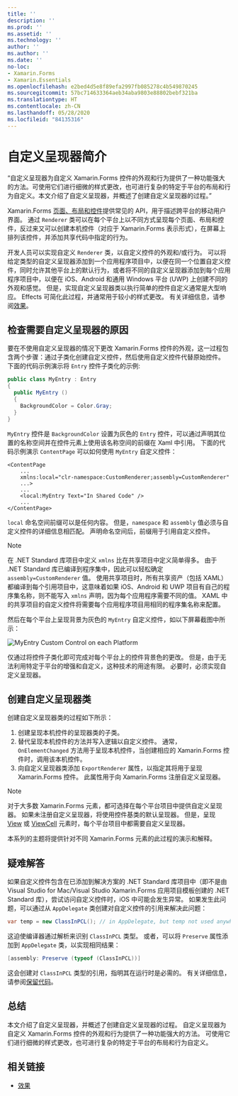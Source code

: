 ```yaml
---
title: ''
description: ''
ms.prod: ''
ms.assetid: ''
ms.technology: ''
author: ''
ms.author: ''
ms.date: ''
no-loc:
- Xamarin.Forms
- Xamarin.Essentials
ms.openlocfilehash: e2bed4d5e8f89efa2997fb085278c4b549870245
ms.sourcegitcommit: 57bc714633364aeb34aba9803e88802bebf321ba
ms.translationtype: HT
ms.contentlocale: zh-CN
ms.lasthandoff: 05/28/2020
ms.locfileid: "84135316"
---
```

# <a name="introduction-to-custom-renderers"></a>自定义呈现器简介

“自定义呈现器为自定义 Xamarin.Forms 控件的外观和行为提供了一种功能强大的方法。可使用它们进行细微的样式更改，也可进行复杂的特定于平台的布局和行为自定义。本文介绍了自定义呈现器，并概述了创建自定义呈现器的过程。”

Xamarin.Forms [页面、布局和控件](~/xamarin-forms/user-interface/controls/index.md)提供常见的 API，用于描述跨平台的移动用户界面。 通过 `Renderer` 类可以在每个平台上以不同方式呈现每个页面、布局和控件，反过来又可以创建本机控件（对应于 Xamarin.Forms 表示形式），在屏幕上排列该控件，并添加共享代码中指定的行为。

开发人员可以实现自定义 `Renderer` 类，以自定义控件的外观和/或行为。 可以将给定类型的自定义呈现器添加到一个应用程序项目中，以便在同一个位置自定义控件，同时允许其他平台上的默认行为，或者将不同的自定义呈现器添加到每个应用程序项目中，以便在 iOS、Android 和通用 Windows 平台 (UWP) 上创建不同的外观和感觉。 但是，实现自定义呈现器类以执行简单的控件自定义通常是大型响应。 Effects 可简化此过程，并通常用于较小的样式更改。 有关详细信息，请参阅[效果](~/xamarin-forms/app-fundamentals/effects/index.md)。

## <a name="examining-why-custom-renderers-are-necessary"></a>检查需要自定义呈现器的原因

要在不使用自定义呈现器的情况下更改 Xamarin.Forms 控件的外观，这一过程包含两个步骤：通过子类化创建自定义控件，然后使用自定义控件代替原始控件。 下面的代码示例演示将 `Entry` 控件子类化的示例:

```csharp
public class MyEntry : Entry
{
  public MyEntry ()
  {
    BackgroundColor = Color.Gray;
  }
}
```

`MyEntry` 控件是 `BackgroundColor` 设置为灰色的 `Entry` 控件，可以通过声明其位置的名称空间并在控件元素上使用该名称空间的前缀在 Xaml 中引用。 下面的代码示例演示 `ContentPage` 可以如何使用 `MyEntry` 自定义控件：

```xaml
<ContentPage
    ...
    xmlns:local="clr-namespace:CustomRenderer;assembly=CustomRenderer"
    ...>
    ...
    <local:MyEntry Text="In Shared Code" />
    ...
</ContentPage>
```

`local` 命名空间前缀可以是任何内容。 但是，`namespace` 和 `assembly` 值必须与自定义控件的详细信息相匹配。 声明命名空间后，前缀用于引用自定义控件。

> [!NOTE]
> 在 .NET Standard 库项目中定义 `xmlns` 比在共享项目中定义简单得多。 由于 .NET Standard 库已编译到程序集中，因此可以轻松确定 `assembly=CustomRenderer` 值。 使用共享项目时，所有共享资产（包括 XAML）都编译到每个引用项目中，这意味着如果 iOS、Android 和 UWP 项目有自己的程序集名称，则不能写入 `xmlns` 声明，因为每个应用程序需要不同的值。 XAML 中的共享项目的自定义控件将需要每个应用程序项目用相同的程序集名称来配置。

然后在每个平台上呈现背景为灰色的 `MyEntry` 自定义控件，如以下屏幕截图中所示：

![](introduction-images/screenshots.png "MyEntry Custom Control on each Platform")

仅通过将控件子类化即可完成对每个平台上的控件背景色的更改。 但是，由于无法利用特定于平台的增强和自定义，这种技术的用途有限。 必要时，必须实现自定义呈现器。

## <a name="creating-a-custom-renderer-class"></a>创建自定义呈现器类

创建自定义呈现器类的过程如下所示：

1. 创建呈现本机控件的呈现器类的子类。
1. 替代呈现本机控件的方法并写入逻辑以自定义控件。 通常，`OnElementChanged` 方法用于呈现本机控件，当创建相应的 Xamarin.Forms 控件时，调用该本机控件。
1. 向自定义呈现器类添加 `ExportRenderer` 属性，以指定其将用于呈现 Xamarin.Forms 控件。 此属性用于向 Xamarin.Forms 注册自定义呈现器。

> [!NOTE]
> 对于大多数 Xamarin.Forms 元素，都可选择在每个平台项目中提供自定义呈现器。 如果未注册自定义呈现器，将使用控件基类的默认呈现器。 但是，呈现 [View](xref:Xamarin.Forms.View) 或 [ViewCell](xref:Xamarin.Forms.ViewCell) 元素时，每个平台项目中都需要自定义呈现器。

本系列的主题将提供针对不同 Xamarin.Forms 元素的此过程的演示和解释。

## <a name="troubleshooting"></a>疑难解答

如果自定义控件包含在已添加到解决方案的 .NET Standard 库项目中（即不是由 Visual Studio for Mac/Visual Studio Xamarin.Forms 应用项目模板创建的 .NET Standard 库），尝试访问自定义控件时，iOS 中可能会发生异常。 如果发生此问题，可以通过从 `AppDelegate` 类创建对自定义控件的引用来解决此问题：

```csharp
var temp = new ClassInPCL(); // in AppDelegate, but temp not used anywhere
```

这迫使编译器通过解析来识别 `ClassInPCL` 类型。 或者，可以将 `Preserve` 属性添加到 `AppDelegate` 类，以实现相同结果：

```csharp
[assembly: Preserve (typeof (ClassInPCL))]
```

这会创建对 `ClassInPCL` 类型的引用，指明其在运行时是必需的。 有关详细信息，请参阅[保留代码](~/ios/deploy-test/linker.md)。

## <a name="summary"></a>总结

本文介绍了自定义呈现器，并概述了创建自定义呈现器的过程。 自定义呈现器为自定义 Xamarin.Forms 控件的外观和行为提供了一种功能强大的方法。 可使用它们进行细微的样式更改，也可进行复杂的特定于平台的布局和行为自定义。

## <a name="related-links"></a>相关链接

- [效果](~/xamarin-forms/app-fundamentals/effects/index.md)
